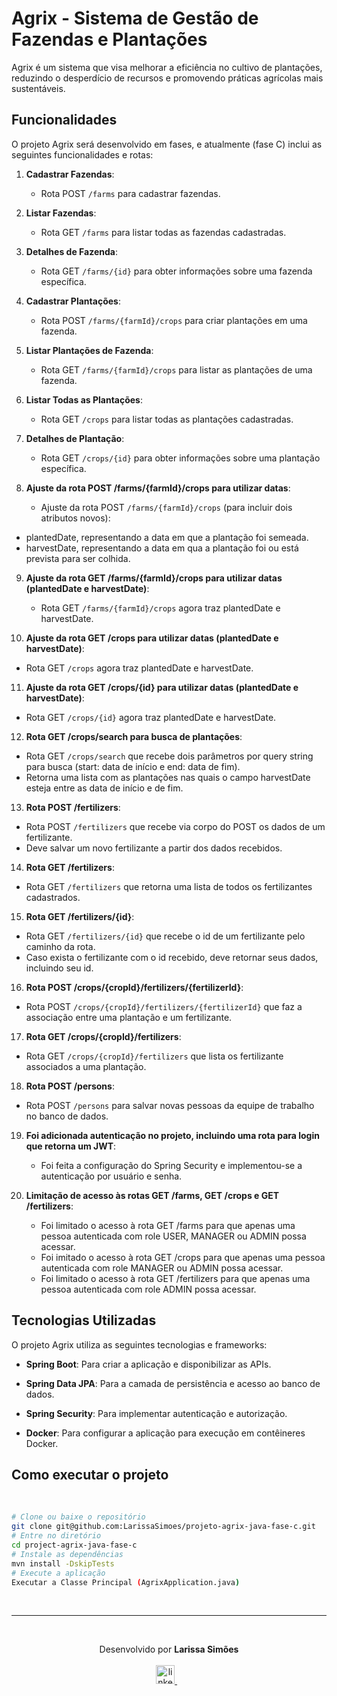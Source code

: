 # Agrix - Sistema de Gestão de Fazendas e Plantações

Agrix é um sistema que visa melhorar a eficiência no cultivo de plantações, reduzindo o desperdício de recursos e promovendo práticas agrícolas mais sustentáveis.

## Funcionalidades

O projeto Agrix será desenvolvido em fases, e atualmente (fase C) inclui as seguintes funcionalidades e rotas:

1. **Cadastrar Fazendas**:
   - Rota POST `/farms` para cadastrar fazendas.

2. **Listar Fazendas**:
   - Rota GET `/farms` para listar todas as fazendas cadastradas.

3. **Detalhes de Fazenda**:
   - Rota GET `/farms/{id}` para obter informações sobre uma fazenda específica.

4. **Cadastrar Plantações**:
   - Rota POST `/farms/{farmId}/crops` para criar plantações em uma fazenda.

5. **Listar Plantações de Fazenda**:
   - Rota GET `/farms/{farmId}/crops` para listar as plantações de uma fazenda.

6. **Listar Todas as Plantações**:
   - Rota GET `/crops` para listar todas as plantações cadastradas.

7. **Detalhes de Plantação**:
   - Rota GET `/crops/{id}` para obter informações sobre uma plantação específica.

8. **Ajuste da rota POST /farms/{farmId}/crops para utilizar datas**:
   - Ajuste da rota POST `/farms/{farmId}/crops` (para incluir dois atributos novos):
- plantedDate, representando a data em que a plantação foi semeada.
- harvestDate, representando a data em qua a plantação foi ou está prevista para ser colhida.

9. **Ajuste da rota GET /farms/{farmId}/crops para utilizar datas (plantedDate e harvestDate)**:
   - Rota GET `/farms/{farmId}/crops` agora traz plantedDate e harvestDate. 

10. **Ajuste da rota GET /crops para utilizar datas (plantedDate e harvestDate)**:
   - Rota GET `/crops` agora traz plantedDate e harvestDate.

11. **Ajuste da rota GET /crops/{id} para utilizar datas (plantedDate e harvestDate)**:
   - Rota GET `/crops/{id}` agora traz plantedDate e harvestDate.

12. **Rota GET /crops/search para busca de plantações**:
   - Rota GET `/crops/search` que recebe dois parâmetros por query string para busca (start: data de início e end: data de fim).
   - Retorna uma lista com as plantações nas quais o campo harvestDate esteja entre as data de início e de fim.

13. **Rota POST /fertilizers**:
   - Rota POST `/fertilizers` que recebe via corpo do POST os dados de um fertilizante.
   - Deve salvar um novo fertilizante a partir dos dados recebidos.

14. **Rota GET /fertilizers**:
   - Rota GET `/fertilizers` que retorna uma lista de todos os fertilizantes cadastrados.

15. **Rota GET /fertilizers/{id}**:
   - Rota GET `/fertilizers/{id}`  que recebe o id de um fertilizante pelo caminho da rota.
   - Caso exista o fertilizante com o id recebido, deve retornar seus dados, incluindo seu id.

16. **Rota POST /crops/{cropId}/fertilizers/{fertilizerId}**:
   - Rota POST `/crops/{cropId}/fertilizers/{fertilizerId}` que faz a associação entre uma plantação e um fertilizante.

17. **Rota GET /crops/{cropId}/fertilizers**:
   - Rota GET `/crops/{cropId}/fertilizers` que lista os fertilizante associados a uma plantação.

18. **Rota POST /persons**:
   - Rota POST `/persons` para salvar novas pessoas da equipe de trabalho no banco de dados.

19. **Foi adicionada autenticação no projeto, incluindo uma rota para login que retorna um JWT**:
    - Foi feita a configuração do Spring Security e implementou-se a autenticação por usuário e senha.

20. **Limitação de acesso às rotas GET /farms, GET /crops e GET /fertilizers**:
    - Foi limitado o acesso à rota GET /farms para que apenas uma pessoa autenticada com role USER, MANAGER ou ADMIN possa acessar.
    - Foi imitado o acesso à rota GET /crops para que apenas uma pessoa autenticada com role MANAGER ou ADMIN possa acessar.
    - Foi limitado o acesso à rota GET /fertilizers para que apenas uma pessoa autenticada com role ADMIN possa acessar.


## Tecnologias Utilizadas

O projeto Agrix utiliza as seguintes tecnologias e frameworks:

- **Spring Boot**: Para criar a aplicação e disponibilizar as APIs.

- **Spring Data JPA**: Para a camada de persistência e acesso ao banco de dados.

- **Spring Security**: Para implementar autenticação e autorização.

- **Docker**: Para configurar a aplicação para execução em contêineres Docker.

## Como executar o projeto

<br/>

```bash
# Clone ou baixe o repositório
git clone git@github.com:LarissaSimoes/projeto-agrix-java-fase-c.git
# Entre no diretório
cd project-agrix-java-fase-c
# Instale as dependências
mvn install -DskipTests
# Execute a aplicação
Executar a Classe Principal (AgrixApplication.java)
```

<br /><hr /><br />

<p align='center'>
  Desenvolvido por <b>Larissa Simões</b>
  <br/><br/>

  <a href="https://www.linkedin.com/in/dev-larissa-carneiro-simoes/">
    <img alt="linkedIn" height="30px" src="https://i.imgur.com/TQRXxhT.png" />
  </a>
  &nbsp;&nbsp;
</p>

